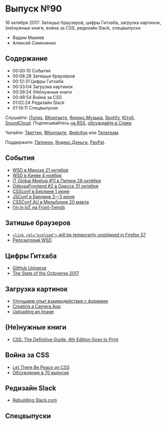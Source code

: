 # Выпуск №90

16 октября 2017: Затишье браузеров, цифры Гитхаба, загрузка картинок, (не)нужные книги, война за CSS, редизайн Slack, спецвыпуски.

- Вадим Макеев
- Алексей Симоненко

## Содержание

- 00:00:10 События
- 00:08:28 Затишье браузеров
- 00:12:31 Цифры Гитхаба
- 00:33:04 Загрузка картинок
- 00:39:24 (Не)нужные книги
- 00:48:54 Война за CSS
- 01:02:24 Редизайн Slack
- 01:19:11 Спецвыпуски

Слушайте: [iTunes](https://itunes.apple.com/podcast/id1080500016), [ВКонтакте](https://vk.com/podcasts-32017543), [Яндекс.Музыка](https://music.yandex.ru/album/6245956), [Spotify](https://open.spotify.com/show/3rzAcADjpBpXt73L0epTjV), [Ютуб](https://www.youtube.com/playlist?list=PLMBnwIwFEFHcwuevhsNXkFTcadeX5R1Go), [SoundCloud](https://soundcloud.com/web-standards). Подписывайтесь [на RSS](https://web-standards.ru/podcast/feed/), [обсуждайте в Слаке](http://slack.web-standards.ru/).

Читайте: [Твиттер](https://twitter.com/webstandards_ru), [ВКонтакте](https://vk.com/webstandards_ru), [Фейсбук](https://www.facebook.com/webstandardsru) или [Телеграм](https://t.me/webstandards_ru).

Поддержите: [Патреон](https://www.patreon.com/webstandards_ru), [Яндекс.Деньги](https://money.yandex.ru/to/41001119329753), [PayPal](https://www.paypal.me/pepelsbey).

## События

- [WSD в Минске 21 октября](https://wsd.events/2017/10/21/)
- [WSD в Киеве 4 ноября](https://wsd.events/2017/11/04/)
- [IT Global Meetup #11 в Питере 28 октября](http://piter-united.ru/itgm11/)
- [OdessaFrontend #2 в Одессе 31 октября](http://odessafrontend.com/)
- [CSSconf в Берлине 1 июня](https://2018.cssconf.eu/)
- [JSConf в Берлине 2—3 июня](https://2018.jsconf.eu/)
- [CSSConf AU в Мельбурне 20 марта](http://2018.cssconf.com.au/)
- [I’m in IoT на Front-Trends](https://youtu.be/iBUnHhEEqkE)

## Затишье браузеров

- [`<link rel="preload">` will be temporarily unshipped in Firefox 57](https://groups.google.com/d/msg/mozilla.dev.platform/aNUUx0S6PxE/3E3TkBXtAgAJ)
- [Репозиторий WSD](https://github.com/web-standards-ru/web-standards-days)

## Цифры Гитхаба

- [GitHub Universe](https://githubuniverse.com/)
- [The State of the Octoverse 2017](https://octoverse.github.com/)

## Загрузка картинок

- [Улучшаем опыт взаимодействия с формами](http://simonenko.su/38146501854/improving-ux-for-web-form)
- [Creating a Camera App](https://youtu.be/lP-uvmpwBOs)
- [Uploading an Image](https://youtu.be/5l6hecmxYwk)

## (Не)нужные книги

- [CSS: The Definitive Guide, 4th Edition Goes to Print](http://meyerweb.com/eric/thoughts/2017/10/11/csstdg4e-goes-to-print/)

## Война за CSS

- [Let There Be Peace on CSS](http://www.didoo.net/2017/10/let-there-be-peace-on-css/)
- [Обсуждение в 70 выпуске](https://soundcloud.com/web-standards/episode-70)

## Редизайн Slack

- [Rebuilding Slack.com](https://medium.com/p/b124c405c193)

## Спецвыпуски
